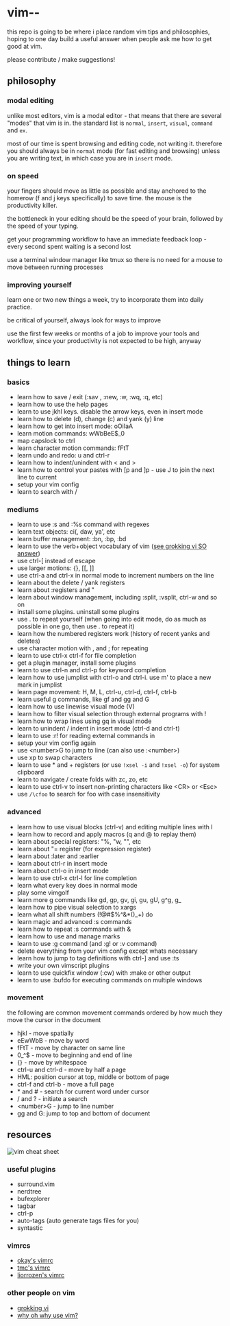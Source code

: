 # vim--

this repo is going to be where i place random vim tips and philosophies, hoping
to one day build a useful answer when people ask me how to get good at vim.

please contribute / make suggestions!

## philosophy

### modal editing

unlike most editors, vim is a modal editor - that means that there are several
"modes" that vim is in. the standard list is `normal`, `insert`, `visual`,
`command` and `ex`.

most of our time is spent browsing and editing code, not writing it. therefore
you should always be in `normal` mode (for fast editing and browsing) unless you
are writing text, in which case you are in `insert` mode.

### on speed

your fingers should move as little as possible and stay anchored to the homerow
(f and j keys specifically) to save time. the mouse is the productivity killer.

the bottleneck in your editing should be the speed of your brain, followed by
the speed of your typing.

get your programming workflow to have an immediate feedback loop - every second
spent waiting is a second lost

use a terminal window manager like tmux so there is no need for a mouse to move
between running processes

### improving yourself

learn one or two new things a week, try to incorporate them into daily practice.

be critical of yourself, always look for ways to improve

use the first few weeks or months of a job to improve your tools and workflow,
since your productivity is not expected to be high, anyway

## things to learn

### basics

* learn how to save / exit (:sav <filename>, :new, :w, :wq, :q, etc)
* learn how to use the help pages
* learn to use jkhl keys. disable the arrow keys, even in insert mode
* learn how to delete (d), change (c) and yank (y) line
* learn how to get into insert mode: oOiIaA
* learn motion commands: wWbBeE$_0
* map capslock to ctrl
* learn character motion commands: fFtT
* learn undo and redo: u and ctrl-r
* learn how to indent/unindent with \< and \>
* learn how to control your pastes with [p and ]p - use J to join the next line to current
* setup your vim config
* learn to search with /

### mediums

* learn to use :s and :%s command with regexes
* learn text objects: ci(, daw, ya', etc
* learn buffer management: :bn, :bp, :bd
* learn to use the verb+object vocabulary of vim ([see grokking vi SO answer](https://gist.github.com/nifl/1178878))
* use ctrl-[ instead of escape
* use larger motions: {}, [[, ]]
* use ctrl-a and ctrl-x in normal mode to increment numbers on the line
* learn about the delete / yank registers
* learn about :registers and "
* learn about window management, including :split, :vsplit, ctrl-w and so on
* install some plugins. uninstall some plugins
* use . to repeat yourself (when going into edit mode, do as much as possible in one go, then use . to repeat it)
* learn how the numbered registers work (history of recent yanks and deletes)
* use character motion with , and ; for repeating
* learn to use ctrl-x ctrl-f for file completion
* get a plugin manager, install some plugins
* learn to use ctrl-n and ctrl-p for keyword completion
* learn how to use jumplist with ctrl-o and ctrl-i. use m' to place a new mark in jumplist
* learn page movement: H, M, L, ctrl-u, ctrl-d, ctrl-f, ctrl-b
* learn useful g commands, like gf and gg and G
* learn how to use linewise visual mode (V)
* learn how to filter visual selection through external programs with !
* learn how to wrap lines using gq in visual mode
* learn to unindent / indent in insert mode (ctrl-d and ctrl-t)
* learn to use :r! for reading external commands in
* setup your vim config again
* use \<number\>G to jump to line (can also use :\<number\>)
* use xp to swap characters
* learn to use * and + registers (or use `!xsel -i` and `!xsel -o`) for system clipboard
* learn to navigate / create folds with zc, zo, etc
* learn to use ctrl-v to insert non-printing characters like \<CR\> or \<Esc\>
* use `/\cfoo` to search for foo with case insensitivity

### advanced

* learn how to use visual blocks (ctrl-v) and editing multiple lines with I
* learn how to record and apply macros (q<register> and @<register> to replay them)
* learn about special registers: "%, "w, "", etc
* learn about "= register (for expression register)
* learn about :later and :earlier
* learn about ctrl-r in insert mode
* learn about ctrl-o in insert mode
* learn to use ctrl-x ctrl-l for line completion
* learn what every key does in normal mode
* play some vimgolf
* learn more g commands like gd, gp, gv, gi, gu, gU, g^g, g_
* learn how to pipe visual selection to xargs
* learn what all shift numbers (!@#$%^&*()_+) do
* learn magic and advanced :s commands
* learn how to repeat :s commands with &
* learn how to use and manage marks
* learn to use :g command (and :g! or :v command)
* delete everything from your vim config except whats necessary
* learn how to jump to tag definitions with ctrl-] and use :ts
* write your own vimscript plugins
* learn to use quickfix window (:cw) with :make or other output
* learn to use :bufdo for executing commands on multiple windows

### movement

the following are common movement commands ordered by how much they move the
cursor in the document

* hjkl - move spatially
* eEwWbB - move by word
* fFtT - move by character on same line
* 0_^$ - move to beginning and end of line
* {} - move by whitespace
* ctrl-u and ctrl-d - move by half a page
* HML: position cursor at top, middle or bottom of page
* ctrl-f and ctrl-b - move a full page
* \* and # - search for current word under cursor
* / and ? - initiate a search
* \<number\>G - jump to line number
* gg and G: jump to top and bottom of document

## resources

![vim cheat sheet](http://www.viemu.com/vi-vim-cheat-sheet.gif)

### useful plugins

* surround.vim
* nerdtree
* bufexplorer
* tagbar
* ctrl-p
* auto-tags (auto generate tags files for you)
* syntastic


### vimrcs

* [okay's vimrc](https://github.com/okayzed/dotvim/blob/master/rc/vimrc)
* [tmc's vimrc](https://github.com/tmc/dotfiles/blob/master/.vimrc)
* [liorrozen's vimrc](https://gist.github.com/liorrozen/461db13cafe7f960c5fc)


### other people on vim

* [grokking vi](https://gist.github.com/nifl/1178878)
* [why oh why use vim?](http://www.viemu.com/a-why-vi-vim.html)
